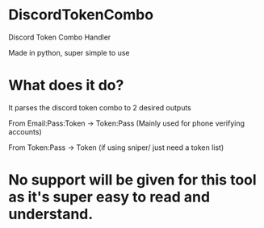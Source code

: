 # DiscordTokenCombo
Discord Token Combo Handler

Made in python,
super simple to use

# What does it do?
It parses the discord token combo to 2 desired outputs

From Email:Pass:Token -> Token:Pass (Mainly used for phone verifying accounts)

From Token:Pass -> Token (if using sniper/ just need a token list)

# No support will be given for this tool as it's super easy to read and understand.
